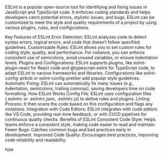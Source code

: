 ESLint is a popular open-source tool for identifying and fixing issues in JavaScript and TypeScript code. It enforces coding standards and helps developers catch potential errors, stylistic issues, and bugs. ESLint can be customized to meet the style and quality requirements of a project by using various plugins, rules, and configurations.

Key Features of ESLint
Error Detection: ESLint analyzes code to detect syntax errors, logical errors, and code that doesn’t follow specified guidelines.
Customizable Rules: ESLint allows you to set custom rules for coding style, quality, and performance. For instance, you can enforce consistent use of semicolons, avoid unused variables, or ensure indentation levels.
Plugins and Configurations: ESLint supports plugins, like eslint-plugin-react for React code and @typescript-eslint for TypeScript code, to adapt ESLint to various frameworks and libraries. Configurations like eslint-config-airbnb or eslint-config-prettier add popular style guidelines.
Automatic Fixing: ESLint can automatically fix many issues (e.g., indentation, semicolons, trailing commas), saving developers time on code formatting.
How ESLint Works
Config File: ESLint uses configuration files (.eslintrc or .eslintrc.json, .eslintrc.js) to define rules and plugins.
Linting Process: It then scans the code based on this configuration and flags any violations.
Integration with Code Editors: ESLint integrates with code editors like VS Code, providing real-time feedback, or with CI/CD pipelines for continuous quality checks.
Benefits of ESLint
Consistent Code Style: Helps teams enforce a consistent style, making code easier to read and maintain.
Fewer Bugs: Catches common bugs and bad practices early in development.
Improved Code Quality: Encourages best practices, improving code reliability and readability.

hjsa